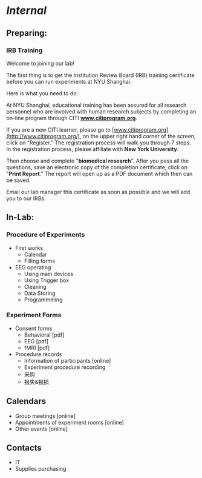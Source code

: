 # *Internal*

## Preparing: 

### IRB Training

Welcome to joining our lab! 

The first thing is to get the Institution Review Board (IRB) training certificate before you can run experiments at NYU Shanghai.

Here is what you need to do: 

At NYU Shanghai, educational training has been assured for all research personnel who are involved with human research subjects by completing an on-line program through CITI **www.citiprogram.org**.

If you are a new CITI learner, please go to [www.citiprogram.org](http://www.citiprogram.org/), on the upper right hand corner of the screen, click on “Register.” The registration process will walk you through 7 steps. In the registration process, please affiliate with **New York University**.

Then choose and complete "**biomedical research**". After you pass all the questions, save an electronic copy of the completion certificate, click on "**Print Report**." The report will open up as a PDF document which then can be saved.

Email our lab manager this certificate as soon as possible and we will add you to our IRBs.

## In-Lab:

### Procedure of Experiments

- First works
  - Calendar
  - Filling forms
- EEG operating 
  - Using main devices
  - Using Trigger box
  - Cleaning
  - Data Storing
  - Programmming

### Experiment Forms

- Consent forms
  - Behavioral [pdf]
  - EEG [pdf]
  - fMRI [pdf]
- Procedure records
  - Information of participants [online]
  - Experiment procedure recording
  - 采购
  - 报失&报损

## Calendars

- Group meetings [online]
- Appointments of experiment rooms [online]
- Other events [online]



## Contacts

- IT
- Supplies purchasing